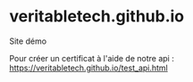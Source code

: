 # veritabletech.github.io
Site démo

Pour créer un certificat à l'aide de notre api : https://veritabletech.github.io/test_api.html
